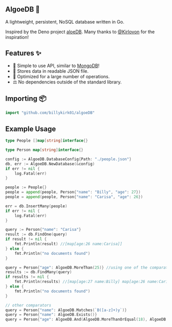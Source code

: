 ## AlgoeDB 🌿
A lightweight, persistent, NoSQL database written in Go. 

Inspired by the Deno project [aloeDB](https://github.com/Kirlovon/AloeDB). Many thanks to [@Kirlovon](https://github.com/Kirlovon) for the inspiration!

## Features ✨
* 🎉 Simple to use API, similar to [MongoDB](https://www.mongodb.com/)!
* 📁 Stores data in readable JSON file.
* 🚀 Optimized for a large number of operations.
* ⚖  No dependencies outside of the standard library.

## Importing 📦 
```go
import "github.com/billykirk01/algoeDB"
```

## Example Usage
```go
type People []map[string]interface{}

type Person map[string]interface{}

config := AlgoeDB.DatabaseConfig{Path: "./people.json"}
db, err := AlgoeDB.NewDatabase(&config)
if err != nil {
    log.Fatal(err)
}

people := People{}
people = append(people, Person{"name": "Billy", "age": 27})
people = append(people, Person{"name": "Carisa", "age": 26})

err = db.InsertMany(people)
if err != nil {
    log.Fatal(err)
}

query := Person{"name": "Carisa"}
result := db.FindOne(query)
if result != nil {
    fmt.Println(result) //[map[age:26 name:Carisa]]
} else {
    fmt.Println("no documents found")
}

query = Person{"age": AlgoeDB.MoreThan(25)} //using one of the comparators
results := db.FindMany(query)
if results != nil {
    fmt.Println(results) //[map[age:27 name:Billy] map[age:26 name:Carisa]]
} else {
    fmt.Println("no documents found")
}

// other comparators
query = Person{"name": AlgoeDB.Matches(`B([a-z]+)y`)}
query = Person{"name": AlgoeDB.Exists()}
query = Person{"age": AlgoeDB.And(AlgoeDB.MoreThanOrEqual(18), AlgoeDB.LessThan(65))}
```
